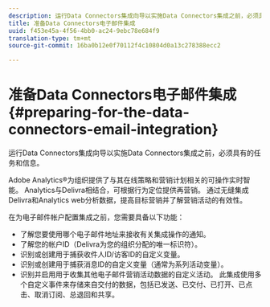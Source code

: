 ```yaml
---
description: 运行Data Connectors集成向导以实施Data Connectors集成之前，必须具有的任务和信息。
title: 准备Data Connectors电子邮件集成
uuid: f453e45a-4f56-4bb0-ac24-9ebc78e684f9
translation-type: tm+mt
source-git-commit: 16ba0b12e0f70112f4c10804d0a13c278388ecc2

---
```



# 准备Data Connectors电子邮件集成{#preparing-for-the-data-connectors-email-integration}

运行Data Connectors集成向导以实施Data Connectors集成之前，必须具有的任务和信息。

Adobe Analytics®为组织提供了与其在线策略和营销计划相关的可操作实时智能。 Analytics与Delivra相结合，可根据行为定位提供再营销。 通过无缝集成Delivra和Analytics web分析数据，提高目标营销并了解营销活动的有效性。

在为电子邮件帐户配置集成之前，您需要具备以下功能：

* 了解您要使用哪个电子邮件地址来接收有关集成操作的通知。
* 了解您的帐户ID（Delivra为您的组织分配的唯一标识符）。
* 识别或创建用于捕获收件人ID/访客ID的自定义变量。
* 识别或创建用于捕获消息ID的自定义变量（通常为系列活动变量）。
* 识别并启用用于收集其他电子邮件营销活动数据的自定义活动。 此集成使用多个自定义事件来存储来自交付的数据，包括已发送、已交付、已打开、已点击、取消订阅、总退回和共享。

